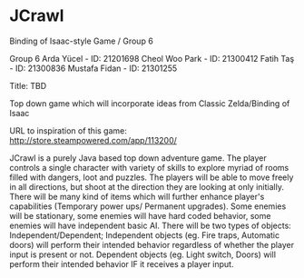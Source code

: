 # JCrawl
Binding of Isaac-style Game / Group 6

Group 6
Arda Yücel - ID: 21201698
Cheol Woo Park - ID: 21300412
Fatih Taş - ID: 21300836
Mustafa Fidan - ID: 21301255

Title: TBD

Top down game which will incorporate ideas from Classic Zelda/Binding of Isaac

URL to inspiration of this game: http://store.steampowered.com/app/113200/

JCrawl is a purely Java based top down adventure game. The player controls a single character with variety of skills to explore myriad of rooms filled with dangers, loot and puzzles. The players will be able to move freely in all directions, but shoot at the direction they are looking at only initially. There will be many kind of items which will further enhance player's capabilities (Temporary power ups/ Permanent upgrades). Some enemies will be stationary, some enemies will have hard coded behavior, some enemies will have independent basic AI. There will be two types of objects: Independent/Dependent; Independent objects (eg. Fire traps, Automatic doors) will perform their intended behavior regardless of whether the player input is present or not. Dependent objects (eg. Light switch, Doors) will perform their intended behavior IF it receives a player input.
